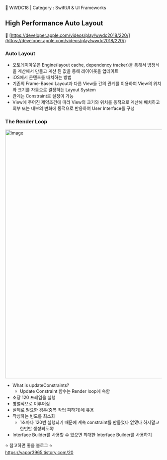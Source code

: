 🍎 WWDC18 | Category : SwiftUI & UI Frameworks
<br>
## High Performance Auto Layout
🔗 [https://developer.apple.com/videos/play/wwdc2018/220/](https://developer.apple.com/videos/play/wwdc2018/220/)

### Auto Layout 
- 오토레이아웃은 Engine(layout cache, dependency tracker)을 통해서 방정식을 계산해서 만들고 계산 된 값을 통해 레이아웃을 업데이트
- iOS에서 콘텐츠를 배치하는 방법 
- 기존의 Frame-Based Layout과 다른 View들 간의 관계를 이용하여 View의 위치와 크기를 자동으로 결정하는 Layout System
- 관계는 Constraint로 설정이 가능
- View에 주어진 제약조건에 따라 View의 크기와 위치를 동적으로 계산해 배치하고 외부 또는 내부의 변화에 동적으로 반응하여 User Interface를 구성

### The Render Loop 
<img width="800" alt="image" src="https://user-images.githubusercontent.com/67987230/193951201-cc47c799-a25b-498e-af78-e378284d6b47.png">

- What is updateConstraints?
     - Update Constraint 함수는 Render loop에 속함
- 초당 120 프레임을 실행
- 병렬적으로 이루어짐 
- 실제로 필요한 경우(중복 작업 피하기)에 유용 
- 작성하는 빈도를 최소화
     - 1초마다 120번 실행되기 때문에 계속 constraint를 만들었다 없앴다 하지말고 한번만 생성되도록!
- Interface Builder를 사용할 수 있으면 최대한 Interface Builder를 사용하기 


⭐️ 참고하면 좋을 블로그 ⭐️<br>
https://vapor3965.tistory.com/20
